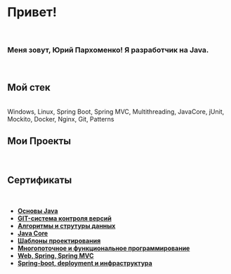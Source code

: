 <h1> Привет! </h1>
<br>
<h3>Меня зовут, <b>Юрий Пархоменко!</b> Я разработчик на Java.</h3>
<br>
<h2>Мой стек</h2>
<br>
Windows, Linux, Spring Boot, Spring MVC, Multithreading, JavaCore, jUnit, Mockito, Docker, Nginx, Git, Patterns
<br>
<h2>Мои Проекты</h2>
<br>
<h2>Сертификаты</h2>
<br>
<ul>
  <li><a href="https://github.com/YriiParhom/YriiParhom/blob/main/%D0%BE%D1%81%D0%BD%D0%BE%D0%B2%D1%8B%20java.pdf"><b>Основы Java</b></a></li>
  <li><a href="https://github.com/YriiParhom/YriiParhom/blob/main/git.pdf"><b>GIT-система контроля версий</b></a></li>
  <li><a href="https://github.com/YriiParhom/YriiParhom/blob/main/alhoritms.pdf"><b>Алгоритмы и струтуры данных</b></a></li>
  <li><a href="https://github.com/YriiParhom/YriiParhom/blob/main/java_core.pdf"><b>Java Core</b></a></li>
  <li><a href="https://github.com/YriiParhom/YriiParhom/blob/main/patterns.pdf"><b>Шаблоны проектирования</b></a></li>
  <li><a href="https://github.com/YriiParhom/YriiParhom/blob/main/multithreading.pdf"><b>Многопоточное и функциональное программирование</b></a></li>
  <li><a href=""><b>Web, Spring, Spring MVC</b></a></li>
  <li><a href="https://github.com/YriiParhom/YriiParhom/blob/main/Spring%20Boot.pdf"><b>Spring-boot, deployment и инфраструктура</b></a></li>
</ul>
